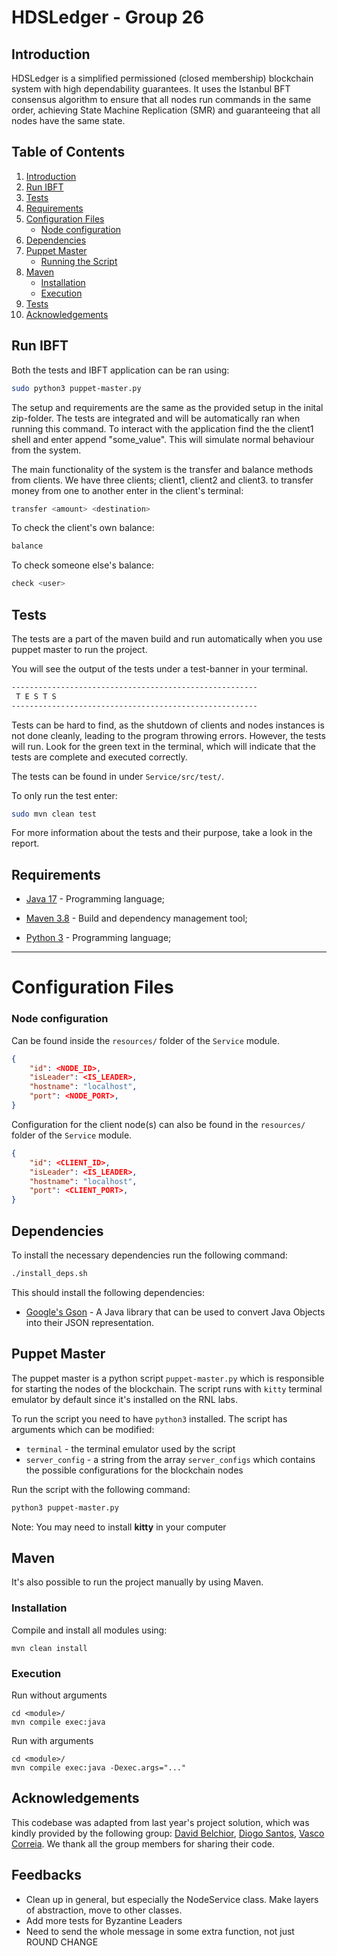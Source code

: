 # HDSLedger - Group 26

## Introduction

HDSLedger is a simplified permissioned (closed membership) blockchain system with high dependability
guarantees. It uses the Istanbul BFT consensus algorithm to ensure that all nodes run commands
in the same order, achieving State Machine Replication (SMR) and guaranteeing that all nodes
have the same state.

## Table of Contents

1. [Introduction](#introduction)
2. [Run IBFT](#run-IBFT)
3. [Tests](#tests)
2. [Requirements](#requirements)
3. [Configuration Files](#configuration-files)
   - [Node configuration](#node-configuration)
4. [Dependencies](#dependencies)
5. [Puppet Master](#puppet-master)
   - [Running the Script](#running-the-script)
6. [Maven](#maven)
   - [Installation](#installation)
   - [Execution](#execution)
7. [Tests](#tests)
8. [Acknowledgements](#acknowledgements)

## Run IBFT

Both the tests and IBFT application can be ran using:

```bash
sudo python3 puppet-master.py
```

The setup and requirements are the same as the provided setup in the inital zip-folder. The tests are integrated and will be automatically ran when running this command. To interact with the application find the the client1 shell and enter append "some_value". This will simulate normal behaviour from the system. 

The main functionality of the system is the transfer and balance methods from clients. We have three clients; client1, client2 and client3. to transfer money from one to another enter in the client's terminal: 

```sh
transfer <amount> <destination>
```
To check the client's own balance:

```sh
balance
```
To check someone else's balance:

```sh
check <user>
```

## Tests

The tests are a part of the maven build and run automatically when you use puppet master to run the project. 

You will see the output of the tests under a test-banner in your terminal.
```sh
-------------------------------------------------------
 T E S T S
-------------------------------------------------------
```

Tests can be hard to find, as the shutdown of clients and nodes instances is not done cleanly, leading to the program throwing errors. However, the tests will run. Look for the green text in the terminal, which will indicate that the tests are complete and executed correctly. 

The tests can be found in under `Service/src/test/`. 

To only run the test enter:

```sh
sudo mvn clean test
```

For more information about the tests and their purpose, take a look in the report. 

## Requirements

- [Java 17](https://www.oracle.com/java/technologies/javase-jdk17-downloads.html) - Programming language;

- [Maven 3.8](https://maven.apache.org/) - Build and dependency management tool;

- [Python 3](https://www.python.org/downloads/) - Programming language;

---

# Configuration Files

### Node configuration

Can be found inside the `resources/` folder of the `Service` module.

```json
{
    "id": <NODE_ID>,
    "isLeader": <IS_LEADER>,
    "hostname": "localhost",
    "port": <NODE_PORT>,
}
```

Configuration for the client node(s) can also be found in the `resources/` folder of the `Service` module. 
```json
{
    "id": <CLIENT_ID>,
    "isLeader": <IS_LEADER>,
    "hostname": "localhost",
    "port": <CLIENT_PORT>,
}
```

## Dependencies

To install the necessary dependencies run the following command:

```bash
./install_deps.sh
```

This should install the following dependencies:

- [Google's Gson](https://github.com/google/gson) - A Java library that can be used to convert Java Objects into their JSON representation.

## Puppet Master

The puppet master is a python script `puppet-master.py` which is responsible for starting the nodes
of the blockchain.
The script runs with `kitty` terminal emulator by default since it's installed on the RNL labs.

To run the script you need to have `python3` installed.
The script has arguments which can be modified:

- `terminal` - the terminal emulator used by the script
- `server_config` - a string from the array `server_configs` which contains the possible configurations for the blockchain nodes

Run the script with the following command:

```bash
python3 puppet-master.py
```
Note: You may need to install **kitty** in your computer

## Maven

It's also possible to run the project manually by using Maven.

### Installation

Compile and install all modules using:

```
mvn clean install
```

### Execution

Run without arguments

```
cd <module>/
mvn compile exec:java
```

Run with arguments

```
cd <module>/
mvn compile exec:java -Dexec.args="..."
```

## Acknowledgements
This codebase was adapted from last year's project solution, which was kindly provided by the following group: [David Belchior](https://github.com/DavidAkaFunky), [Diogo Santos](https://github.com/DiogoSantoss), [Vasco Correia](https://github.com/Vaascoo). We thank all the group members for sharing their code.

## Feedbacks
- Clean up in general, but especially the NodeService class. Make layers of abstraction, move to other classes.
- Add more tests for Byzantine Leaders
- Need to send the whole message in some extra function, not just ROUND CHANGE
